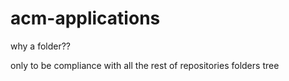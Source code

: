 # acm-applications
why a folder??

only to be compliance with all the rest of repositories folders tree

